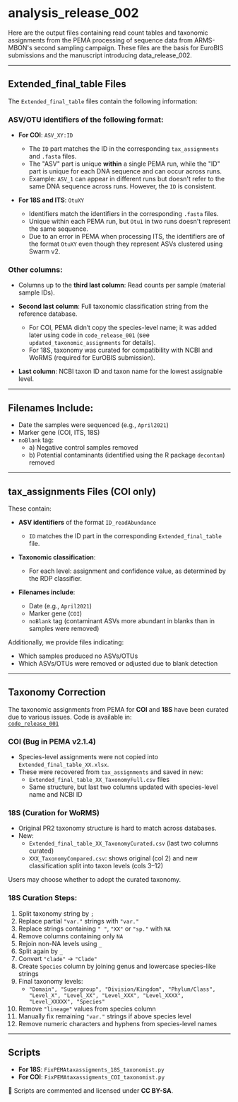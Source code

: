 # analysis_release_002

Here are the output files containing read count tables and taxonomic assignments from the PEMA processing of sequence data from ARMS-MBON's second sampling campaign. These files are the basis for EuroBIS submissions and the manuscript introducing data_release_002.

---

## Extended_final_table Files

The `Extended_final_table` files contain the following information:

### ASV/OTU identifiers of the following format:

- **For COI**: `ASV_XY:ID`
  - The `ID` part matches the ID in the corresponding `tax_assignments` and `.fasta` files.
  - The "ASV" part is unique **within** a single PEMA run, while the "ID" part is unique for each DNA sequence and can occur across runs.
  - Example: `ASV_1` can appear in different runs but doesn't refer to the same DNA sequence across runs. However, the `ID` is consistent.

- **For 18S and ITS**: `OtuXY`
  - Identifiers match the identifiers in the corresponding `.fasta` files.
  - Unique within each PEMA run, but `Otu1` in two runs doesn't represent the same sequence.
  - Due to an error in PEMA when processing ITS, the identifiers are of the format `OtuXY` even though they represent ASVs clustered using Swarm v2.

### Other columns:

- Columns up to the **third last column**: Read counts per sample (material sample IDs).
- **Second last column**: Full taxonomic classification string from the reference database.
  - For COI, PEMA didn’t copy the species-level name; it was added later using code in `code_release_001` (see `updated_taxonomic_assignments` for details).
  - For 18S, taxonomy was curated for compatibility with NCBI and WoRMS (required for EurOBIS submission).

- **Last column**: NCBI taxon ID and taxon name for the lowest assignable level.

---

## Filenames Include:

- Date the samples were sequenced (e.g., `April2021`)
- Marker gene (COI, ITS, 18S)
- `noBlank` tag:
  - a) Negative control samples removed
  - b) Potential contaminants (identified using the R package `decontam`) removed

---

## tax_assignments Files (COI only)

These contain:

- **ASV identifiers** of the format `ID_readAbundance`
  - `ID` matches the ID part in the corresponding `Extended_final_table` file.

- **Taxonomic classification**:
  - For each level: assignment and confidence value, as determined by the RDP classifier.

- **Filenames include**:
  - Date (e.g., `April2021`)
  - Marker gene (`COI`)
  - `noBlank` tag (contaminant ASVs more abundant in blanks than in samples were removed)

Additionally, we provide files indicating:
- Which samples produced no ASVs/OTUs
- Which ASVs/OTUs were removed or adjusted due to blank detection

---

## Taxonomy Correction

The taxonomic assignments from PEMA for **COI** and **18S** have been curated due to various issues. Code is available in:  
 [`code_release_001`](https://github.com/arms-mbon/code_release_001)

### COI (Bug in PEMA v2.1.4)

- Species-level assignments were not copied into `Extended_final_table_XX.xlsx`.
- These were recovered from `tax_assignments` and saved in new:
  - `Extended_final_table_XX_TaxonomyFull.csv` files
  - Same structure, but last two columns updated with species-level name and NCBI ID

### 18S (Curation for WoRMS)

- Original PR2 taxonomy structure is hard to match across databases.
- New:
  - `Extended_final_table_XX_TaxonomyCurated.csv` (last two columns curated)
  - `XXX_TaxonomyCompared.csv`: shows original (col 2) and new classification split into taxon levels (cols 3–12)

Users may choose whether to adopt the curated taxonomy.

### 18S Curation Steps:

1. Split taxonomy string by `;`
2. Replace partial `"var."` strings with `"var."`
3. Replace strings containing `" "`, `"XX"` or `"sp."` with `NA`
4. Remove columns containing only `NA`
5. Rejoin non-NA levels using `_`
6. Split again by `_`
7. Convert `"clade"` → `"Clade"`
8. Create `Species` column by joining genus and lowercase species-like strings
9. Final taxonomy levels:
   - `"Domain", "Supergroup", "Division/Kingdom", "Phylum/Class", "Level_X", "Level_XX", "Level_XXX", "Level_XXXX", "Level_XXXXX", "Species"`
10. Remove `"lineage"` values from species column
11. Manually fix remaining `"var."` strings if above species level
12. Remove numeric characters and hyphens from species-level names

---

## Scripts

- **For 18S**: `FixPEMAtaxassigments_18S_taxonomist.py`
- **For COI**: `FixPEMAtaxassigments_COI_taxonomist.py`

📜 Scripts are commented and licensed under **CC BY-SA**.
